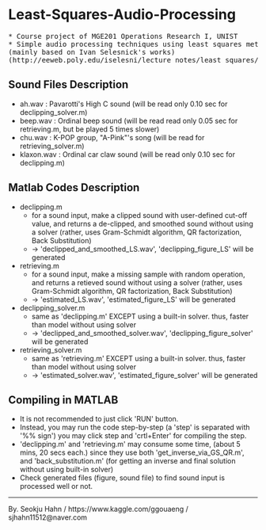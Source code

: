 # Least-Squares-Audio-Processing
<pre>
* Course project of MGE201 Operations Research I, UNIST  
* Simple audio processing techniques using least squares method
(mainly based on Ivan Selesnick's works)
(http://eeweb.poly.edu/iselesni/lecture_notes/least_squares/least_squares_SP.pdf)
</pre>


## Sound Files Description
* ah.wav 	: Pavarotti's High C sound (will be read only 0.10 sec for declipping_solver.m)
* beep.wav 	: Ordinal beep sound (will be read read only 0.05 sec for retrieving.m, but be played 5 times slower) 
* chu.wav	: K-POP group, "A-Pink"'s song (will be read for retrieving_solver.m)
* klaxon.wav	: Ordinal car claw sound (will be read only 0.10 sec for declipping.m)

## Matlab Codes Description
* declipping.m
	* for a sound input, make a clipped sound with user-defined cut-off value, and returns a de-clipped, and smoothed sound without using a solver (rather, uses Gram-Schmidt algorithm, QR factorization, Back Substitution)
	* -> 'declipped_and_smoothed_LS.wav', 'declipping_figure_LS' will be generated
* retrieving.m
	* for a sound input, make a missing sample with random operation, and returns a retieved sound without using a solver (rather, uses Gram-Schmidt algorithm, QR factorization, Back Substitution)
	* -> 'estimated_LS.wav', 'estimated_figure_LS' will be generated
* declipping_solver.m
	* same as 'declipping.m' EXCEPT using a built-in solver. thus, faster than model without using solver
	* -> 'declipped_and_smoothed_solver.wav', 'declipping_figure_solver' will be generated
* retrieving_solver.m
	* same as 'retrieving.m' EXCEPT using a built-in solver. thus, faster than model without using solver
	* -> 'estimated_solver.wav', 'estimated_figure_solver' will be generated
			  
## Compiling in MATLAB
* It is not recommended to just click 'RUN' button.
* Instead, you may run the code step-by-step (a 'step' is separated with '%% sign')
  you may click step and 'crtl+Enter' for compiling the step.
* 'declipping.m' and 'retrieving.m' may consume some time, (about 5 mins, 20 secs each.)
  since they use both 'get_inverse_via_GS_QR.m', and 'back_substitution.m'
  (for getting an inverse and final solution without using built-in solver)
* Check generated files (figure, sound file) to find sound input is processed well or not.

<hr>
By. Seokju Hahn / https://www.kaggle.com/ggouaeng / sjhahn11512@naver.com
